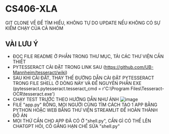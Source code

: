 # CS406-XLA
GIT CLONE VỀ ĐỂ TÌM HIỂU, KHÔNG TỰ DO UPDATE NẾU KHÔNG CÓ SỰ KIỂM CHẠY CỦA CẢ NHÓM

## VÀI LƯU Ý
* ĐỌC FILE README Ở PHẦN TRONG THƯ MỤC, TẢI CÁC THƯ VIỆN CẦN THIẾT
* PYTESSERACT CÀI ĐẶT TRONG LINK SAU (https://github.com/UB-Mannheim/tesseract/wiki)
* SAU KHI CÀI ĐẶT, THAY THẾ ĐƯỜNG DẪN CÀI ĐẶT PYTESSERACT TRONG FILE SHELL Ở DÒNG NÀY VÀ ĐỂ NGUYÊN PHẦN EXE (pytesseract.pytesseract.tesseract_cmd = r'C:\Program Files\Tesseract-OCR\tesseract.exe')
* CHẠY TEST TRƯỚC THEO HƯỚNG DẪN NHƯ ẢNH
![image](https://github.com/leminhhoang1008/CS406-XLA/assets/95231984/e9b924b2-1cd5-4f23-89ba-c4d06afd0931)
* FILE "app.py" RỖNG, MỌI NGƯỜI CÙNG TÌM CÁCH TẠO 1 APP BẰNG PYTHON HOẶC WEB BẰNG THƯ VIỆN STREAMLIT ĐỂ HOÀN THÀNH ĐỒ ÁN
* MỌI THỨ CẦN CHO APP ĐÃ CÓ Ở "shell.py", CẦN GÌ CÓ THỂ LÊN CHATGPT HỎI, CỐ GẮNG HẠN CHẾ SỬA "shell.py"
